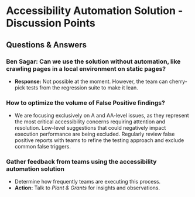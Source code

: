 # Accessibility Automation Solution - Discussion Points

## Questions & Answers

### Ben Sagar: Can we use the solution without automation, like crawling pages in a local environment on static pages?
- **Response:** Not possible at the moment. However, the team can cherry-pick tests from the regression suite to make it lean.

### How to optimize the volume of False Positive findings?
- We are focusing exclusively on A and AA-level issues, as they represent the most critical accessibility concerns requiring attention and resolution. Low-level suggestions that could negatively impact execution performance are being excluded. Regularly review false positive reports with teams to refine the testing approach and exclude common false triggers.
  
### Gather feedback from teams using the accessibility automation solution
- Determine how frequently teams are executing this process.
- **Action:** Talk to *Plant & Grants* for insights and observations.
